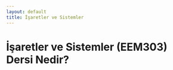 ```yaml
---
layout: default
title: İşaretler ve Sistemler
---
```


# İşaretler ve Sistemler (EEM303) Dersi Nedir?